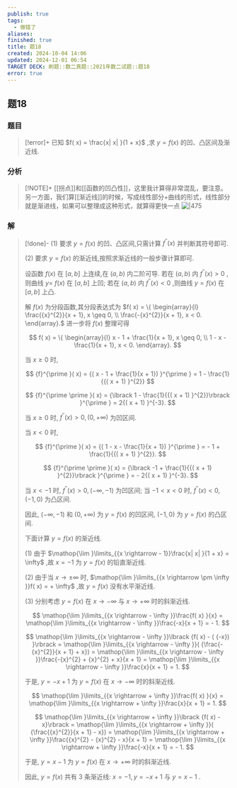 ```yaml
---
publish: true
tags:
  - 做错了
aliases: 
finished: true
title: 题18
created: 2024-10-04 14:06
updated: 2024-12-01 06:54
TARGET DECK: 刷题::数二真题::2021年数二试题::题18
error: true
---
```

## 题18
### 题目
> [!error]+
> 已知 $f( x) = \frac{x| x| }{1 + x}$ ,求 $y = f( x)$ 的凹、凸区间及渐近线.
### 分析
> [!NOTE]+
> [[拐点]]和[[函数的凹凸性]]，这里我计算得非常混乱，要注意。另一方面，我们算[[渐近线]]的时候，写成线性部分+曲线的形式，线性部分就是渐进线，如果可以整理成这种形式，就算得更快一点
> ![|475](https://img.hwenyi.live/202412071528738.webp)
### 解
> [!done]-
> (1) 要求 $y = f( x)$ 的凹、凸区间,只需计算 ${f}^{\prime \prime }( x)$ 并判断其符号即可.
> 
> (2) 要求 $y = f( x)$ 的渐近线,按照求渐近线的一般步骤计算即可.
> 
> 设函数 $f( x)$ 在 $\lbrack {a, b}\rbrack$ 上连续,在 $( {a, b})$ 内二阶可导. 若在 $( {a, b})$ 内 ${f}^{\prime \prime }( x) > 0$ ,则曲线 $y =$ $f( x)$ 在 $\lbrack {a, b}\rbrack$ 上凹; 若在 $( {a, b})$ 内 ${f}^{\prime \prime }( x) < 0$ ,则曲线 $y = f( x)$ 在 $\lbrack {a, b}\rbrack$ 上凸.
> 
> 解 $f( x)$ 为分段函数,其分段表达式为 $f( x) = \{ \begin{array}{l} \frac{{x}^{2}}{x + 1}, x \geq 0, \\ \frac{-{x}^{2}}{x + 1}, x < 0. \end{array}.$ 进一步将 $f( x)$ 整理可得
> 
> $$
> f( x) = \{ \begin{array}{l} x - 1 + \frac{1}{x + 1}, x \geq 0, \\ 1 - x - \frac{1}{x + 1}, x < 0. \end{array}.
> $$
> 
> 当 $x \geq 0$ 时,
> 
> $$
> {f}^{\prime }( x) = {( x - 1 + \frac{1}{x + 1}) }^{\prime } = 1 - \frac{1}{{( x + 1) }^{2}}
> $$
> 
> $$
> {f}^{\prime \prime }( x) = {\lbrack 1 - \frac{1}{{( x + 1) }^{2}}\rbrack }^{\prime } = 2{( x + 1) }^{-3}.
> $$
> 
> 当 $x \geq 0$ 时, ${f}^{\prime \prime }( x) > 0,( {0, + \infty })$ 为凹区间.
> 
> 当 $x < 0$ 时,
> 
> $$
> {f}^{\prime }( x) = {( 1 - x - \frac{1}{x + 1}) }^{\prime } = - 1 + \frac{1}{{( x + 1) }^{2}}.
> $$
> 
> $$
> {f}^{\prime \prime }( x) = {\lbrack -1 + \frac{1}{{( x + 1) }^{2}}\rbrack }^{\prime } = - 2{( x + 1) }^{-3}.
> $$
> 
> 当 $x < - 1$ 时, ${f}^{\prime \prime }( x) > 0,( {-\infty , - 1})$ 为凹区间; 当 $- 1 < x < 0$ 时, ${f}^{\prime \prime }( x) < 0,( {-1,0})$ 为凸区间.
> 
> 因此, $( {-\infty , - 1})$ 和 $( {0, + \infty })$ 为 $y = f( x)$ 的凹区间, $( {-1,0})$ 为 $y = f( x)$ 的凸区间.
> 
> 下面计算 $y = f( x)$ 的渐近线.
> 
> (1) 由于 $\mathop{\lim }\limits_{{x \rightarrow - 1}}\frac{x| x| }{1 + x} = \infty$ ,故 $x = - 1$ 为 $y = f( x)$ 的铅直渐近线.
> 
> (2) 由于当 $x \rightarrow \pm \infty$ 时, $\mathop{\lim }\limits_{{x \rightarrow \pm \infty }}f( x) = + \infty$ ,故 $y = f( x)$ 没有水平渐近线.
> 
> (3) 分别考虑 $y = f( x)$ 在 $x \rightarrow - \infty$ 与 $x \rightarrow + \infty$ 时的斜渐近线.
> 
> $$
> \mathop{\lim }\limits_{{x \rightarrow - \infty }}\frac{f( x) }{x} = \mathop{\lim }\limits_{{x \rightarrow - \infty }}\frac{-x}{x + 1} = - 1.
> $$
> 
> $$
> \mathop{\lim }\limits_{{x \rightarrow - \infty }}\lbrack {f( x) - ( {-x}) }\rbrack = \mathop{\lim }\limits_{{x \rightarrow - \infty }}( {\frac{-{x}^{2}}{x + 1} + x}) = \mathop{\lim }\limits_{{x \rightarrow - \infty }}\frac{-{x}^{2} + {x}^{2} + x}{x + 1} = \mathop{\lim }\limits_{{x \rightarrow - \infty }}\frac{x}{x + 1} = 1.
> $$
> 
> 于是, $y = - x + 1$ 为 $y = f( x)$ 在 $x \rightarrow - \infty$ 时的斜渐近线.
> 
> $$
> \mathop{\lim }\limits_{{x \rightarrow + \infty }}\frac{f( x) }{x} = \mathop{\lim }\limits_{{x \rightarrow + \infty }}\frac{x}{x + 1} = 1.
> $$
> 
> $$
> \mathop{\lim }\limits_{{x \rightarrow + \infty }}\lbrack {f( x) - x}\rbrack = \mathop{\lim }\limits_{{x \rightarrow + \infty }}( {\frac{{x}^{2}}{x + 1} - x}) = \mathop{\lim }\limits_{{x \rightarrow + \infty }}\frac{{x}^{2} - {x}^{2} - x}{x + 1} = \mathop{\lim }\limits_{{x \rightarrow + \infty }}\frac{-x}{x + 1} = - 1.
> $$
> 
> 于是, $y = x - 1$ 为 $y = f( x)$ 在 $x \rightarrow + \infty$ 时的斜渐近线.
> 
> 因此, $y = f( x)$ 共有 3 条渐近线: $x = - 1, y = - x + 1$ 与 $y = x - 1$ .